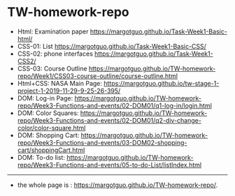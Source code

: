 # TW-homework-repo

* Html: Examination paper https://margotguo.github.io/Task-Week1-Basic-html/
* CSS-01: List https://margotguo.github.io/Task-Week1-Basic-CSS/
* CSS-02: phone interfaces https://margotguo.github.io/Task-Week1-CSS2/
* CSS-03: Course Outline https://margotguo.github.io/TW-homework-repo/Week1/CSS03-course-outline/course-outline.html
* Html+CSS: NASA Main Page: https://margotguo.github.io/tw-stage-1-project-1-2019-11-29-9-25-26-395/
* DOM: Log-in Page: https://margotguo.github.io/TW-homework-repo/Week3-Functions-and-events/02-DOM01/q1-log-in/login.html
* DOM: Color Squares: https://margotguo.github.io/TW-homework-repo/Week3-Functions-and-events/02-DOM01/q2-div-change-color/color-square.html
* DOM: Shopping Cart: https://margotguo.github.io/TW-homework-repo/Week3-Functions-and-events/03-DOM02-shopping-cart/shoppingCart.html
* DOM: To-do list: https://margotguo.github.io/TW-homework-repo/Week3-Functions-and-events/05-to-do-List/listIndex.html

------
* the whole page is : https://margotguo.github.io/TW-homework-repo/.